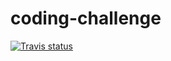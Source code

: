 coding-challenge
================

[![Travis status](https://api.travis-ci.org/matjack1/coding-challenge.png)](https://travis-ci.org/matjack1/coding-challenge)
